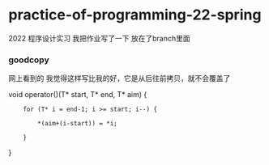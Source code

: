 # practice-of-programming-22-spring
2022 程序设计实习
我把作业写了一下 放在了branch里面

### goodcopy
网上看到的 我觉得这样写比我的好，它是从后往前拷贝，就不会覆盖了

void operator()(T* start, T* end, T* aim) {

		for (T* i = end-1; i >= start; i--) {
		
			*(aim+(i-start)) = *i;
			
		}
		
}

